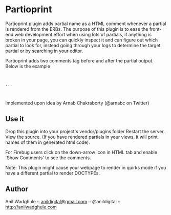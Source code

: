 Partioprint
===========
Partioprint plugin adds partial name as a HTML comment whenever a partial is rendered from the ERBs. The purpose of this plugin is to ease the front-end web development effort when using lots of partials, if anything is broken in your page, you can quickly inspect it and can figure out which partial to look for, instead going through your logs to determine the target partial or by searching in your editor.

Partioprint adds two comments tag before and after the partial output. Below is the example

<code>
<!-- ERB:START /shared/header -->
<div class="head">...</div>
<!-- ERB:END /shared/header -->
</code>


Implemented upon idea by Arnab Chakraborty (@arnabc on Twitter)

Use it
------
Drop this plugin into your project's vendor/plugins folder
Restart the server. View the source. (If you have rendered partials in your views, it will print names of them in generated html code).


For Firebug users click on the down-arrow icon in HTML tab and enable 'Show Comments' to see the comments.


Note: This plugin might cause your webpage to render in quirks mode if you have a different partial to render DOCTYPEs.

Author
------
Anil Wadghule :: anildigital@gmail.com :: @anildigital :: http://anilwadghule.com